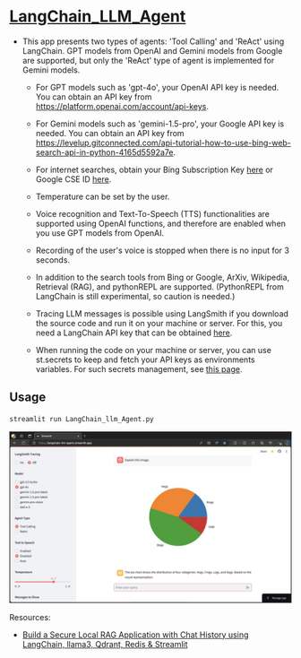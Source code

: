 # [LangChain_LLM_Agent](https://langchain-llm-agent.streamlit.app/)

* This app presents two types of agents: 'Tool Calling' and 'ReAct' using LangChain.
  GPT models from OpenAI and Gemini models from Google are supported, but only the 'ReAct'
  type of agent is implemented for Gemini models.
  
  - For GPT models such as 'gpt-4o', your OpenAI API key is needed. You can obtain
    an API key from https://platform.openai.com/account/api-keys.

  - For Gemini models such as 'gemini-1.5-pro', your Google API key is needed.
    You can obtain an API key from https://levelup.gitconnected.com/api-tutorial-how-to-use-bing-web-search-api-in-python-4165d5592a7e.

  - For internet searches, obtain your Bing Subscription Key
    [here](https://portal.azure.com/) or Google CSE ID
    [here](https://programmablesearchengine.google.com/about/).

  - Temperature can be set by the user.

  - Voice recognition and Text-To-Speech (TTS) functionalities are supported
    using OpenAI functions, and therefore are enabled when you use
    GPT models from OpenAI.

  - Recording of the user's voice is stopped when there is no input for 3 seconds.
  
  - In addition to the search tools from Bing or Google, ArXiv, Wikipedia,
    Retrieval (RAG), and pythonREPL are supported.
    (PythonREPL from LangChain is still experimental, so caution is needed.)

  - Tracing LLM messages is possible using LangSmith if you download the source code
    and run it on your machine or server.  For this, you need a
    LangChain API key that can be obtained [here](https://smith.langchain.com/settings).

  - When running the code on your machine or server, you can use st.secrets to keep and
    fetch your API keys as environments variables. For such secrets management, see
    [this page](https://docs.streamlit.io/deploy/streamlit-community-cloud/deploy-your-app/secrets-management).

## Usage
```python
streamlit run LangChain_llm_Agent.py
```
[![Exploring the App: A Visual Guide](files/Streamlit_Agent_App.png)](https://youtu.be/6uD480u49lU)

Resources:
- [Build a Secure Local RAG Application with Chat History using LangChain, llama3, Qdrant, Redis & Streamlit](https://medium.com/@hemz/build-a-secure-local-rag-application-with-chat-history-using-langchain-llama3-qdrant-redis-986be3628a94)
